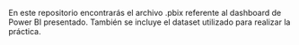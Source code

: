 En este repositorio encontrarás el archivo .pbix referente al dashboard de Power BI presentado.
También se incluye el dataset utilizado para realizar la práctica.
